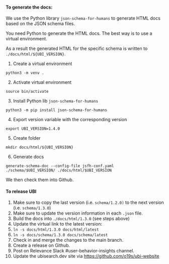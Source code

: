 
#### To generate the docs:

We use the Python library `json-schema-for-humans` to generate HTML docs based on the JSON schema files.

You need Python to generate the HTML docs. The best way is to use a virtual environment.

As a result the generated HTML for the specific schema is written to `./docs/html/${UBI_VERSION}`.

1. Create a virtual environment

```
python3 -m venv .
```

2. Activate virtual environment

```
source bin/activate
```

3. Install Python lib `json-schema-for-humans`
```
python3 -m pip install json-schema-for-humans
```

4. Export version variable with the corresponding version

```
export UBI_VERSION=1.4.0
```

5. Create folder 

```
mkdir docs/html/${UBI_VERSION}
```

6. Generate docs

```
generate-schema-doc --config-file jsfh-conf.yaml ./schema/$UBI_VERSION/ ./docs/html/$UBI_VERSION
```

We then check them into Github.

#### To release UBI

1. Make sure to copy the last version (i.e. `schema/1.2.0)` to the next version (i.e. `schema/1.3.0`)
1. Make sure to update the version information in each `.json` file.
1. Build the docs into `./docs/html/1.3.0` (see steps above)
1. Update the virtual link to the latest version: 
  1. `ln -s docs/html/1.3.0 docs/html/latest`
  1. `ln -s docs/schema/1.3.0 docs/schema/latest`
1. Check in and merge the changes to the main branch.
1. Create a release on Github.
1. Post on Relevance Slack #user-behavior-insights channel.
1. Update the ubisearch.dev site via https://github.com/o19s/ubi-website
